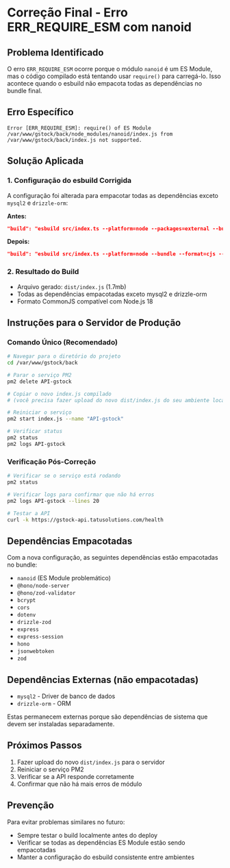 # Correção Final - Erro ERR_REQUIRE_ESM com nanoid

## Problema Identificado
O erro `ERR_REQUIRE_ESM` ocorre porque o módulo `nanoid` é um ES Module, mas o código compilado está tentando usar `require()` para carregá-lo. Isso acontece quando o esbuild não empacota todas as dependências no bundle final.

## Erro Específico
```
Error [ERR_REQUIRE_ESM]: require() of ES Module /var/www/gstock/back/node_modules/nanoid/index.js from /var/www/gstock/back/index.js not supported.
```

## Solução Aplicada

### 1. Configuração do esbuild Corrigida
A configuração foi alterada para empacotar todas as dependências exceto `mysql2` e `drizzle-orm`:

**Antes:**
```json
"build": "esbuild src/index.ts --platform=node --packages=external --bundle --format=cjs --outdir=dist --minify --sourcemap"
```

**Depois:**
```json
"build": "esbuild src/index.ts --platform=node --bundle --format=cjs --outdir=dist --minify --sourcemap --external:mysql2 --external:drizzle-orm"
```

### 2. Resultado do Build
- Arquivo gerado: `dist/index.js` (1.7mb)
- Todas as dependências empacotadas exceto mysql2 e drizzle-orm
- Formato CommonJS compatível com Node.js 18

## Instruções para o Servidor de Produção

### Comando Único (Recomendado)
```bash
# Navegar para o diretório do projeto
cd /var/www/gstock/back

# Parar o serviço PM2
pm2 delete API-gstock

# Copiar o novo index.js compilado
# (você precisa fazer upload do novo dist/index.js do seu ambiente local)

# Reiniciar o serviço
pm2 start index.js --name "API-gstock"

# Verificar status
pm2 status
pm2 logs API-gstock
```

### Verificação Pós-Correção
```bash
# Verificar se o serviço está rodando
pm2 status

# Verificar logs para confirmar que não há erros
pm2 logs API-gstock --lines 20

# Testar a API
curl -k https://gstock-api.tatusolutions.com/health
```

## Dependências Empacotadas
Com a nova configuração, as seguintes dependências estão empacotadas no bundle:
- `nanoid` (ES Module problemático)
- `@hono/node-server`
- `@hono/zod-validator`
- `bcrypt`
- `cors`
- `dotenv`
- `drizzle-zod`
- `express`
- `express-session`
- `hono`
- `jsonwebtoken`
- `zod`

## Dependências Externas (não empacotadas)
- `mysql2` - Driver de banco de dados
- `drizzle-orm` - ORM

Estas permanecem externas porque são dependências de sistema que devem ser instaladas separadamente.

## Próximos Passos
1. Fazer upload do novo `dist/index.js` para o servidor
2. Reiniciar o serviço PM2
3. Verificar se a API responde corretamente
4. Confirmar que não há mais erros de módulo

## Prevenção
Para evitar problemas similares no futuro:
- Sempre testar o build localmente antes do deploy
- Verificar se todas as dependências ES Module estão sendo empacotadas
- Manter a configuração do esbuild consistente entre ambientes
